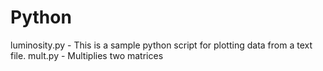 # Python

luminosity.py  - This is a sample python script for plotting data from a text file.
mult.py        - Multiplies two matrices

